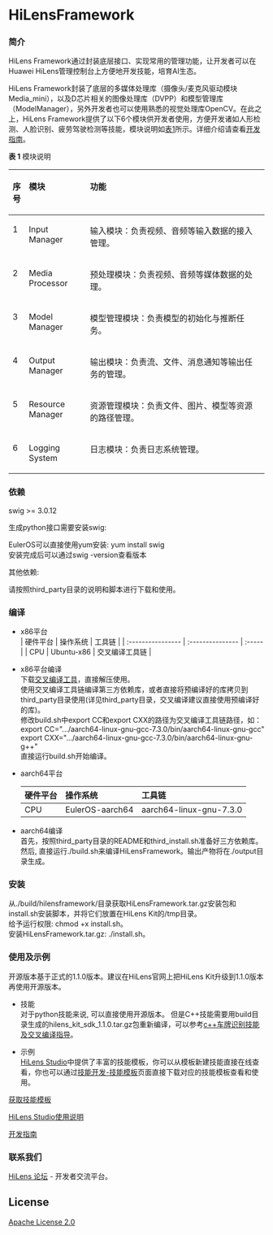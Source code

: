# HiLensFramework

### 简介


HiLens Framework通过封装底层接口、实现常用的管理功能，让开发者可以在Huawei HiLens管理控制台上方便地开发技能，培育AI生态。

HiLens Framework封装了底层的多媒体处理库（摄像头/麦克风驱动模块Media\_mini），以及D芯片相关的图像处理库（DVPP）和模型管理库（ModelManager），另外开发者也可以使用熟悉的视觉处理库OpenCV。在此之上，HiLens Framework提供了以下6个模块供开发者使用，方便开发诸如人形检测、人脸识别、疲劳驾驶检测等技能，模块说明如[表1](#table173537486322)所示。详细介绍请查看[开发指南](https://support.huaweicloud.com/devg-hilens/hilens_05_0001.html)。


**表 1**  模块说明

<a name="table173537486322"></a>
<table><thead align="left"><tr id="row193536481323"><th class="cellrowborder" valign="top" width="6.09%" id="mcps1.2.4.1.1"><p id="p1535319486328"><a name="p1535319486328"></a><a name="p1535319486328"></a>序号</p>
</th>
<th class="cellrowborder" valign="top" width="23.95%" id="mcps1.2.4.1.2"><p id="p123531048123214"><a name="p123531048123214"></a><a name="p123531048123214"></a>模块</p>
</th>
<th class="cellrowborder" valign="top" width="69.96%" id="mcps1.2.4.1.3"><p id="p4353144873214"><a name="p4353144873214"></a><a name="p4353144873214"></a>功能</p>
</th>
</tr>
</thead>
<tbody><tr id="row53539488325"><td class="cellrowborder" valign="top" width="6.09%" headers="mcps1.2.4.1.1 "><p id="p735310482327"><a name="p735310482327"></a><a name="p735310482327"></a>1</p>
</td>
<td class="cellrowborder" valign="top" width="23.95%" headers="mcps1.2.4.1.2 "><p id="p1335394820321"><a name="p1335394820321"></a><a name="p1335394820321"></a>Input Manager</p>
</td>
<td class="cellrowborder" valign="top" width="69.96%" headers="mcps1.2.4.1.3 "><p id="p183538487328"><a name="p183538487328"></a><a name="p183538487328"></a>输入模块：负责视频、音频等输入数据的接入管理。</p>
</td>
</tr>
<tr id="row5353174810321"><td class="cellrowborder" valign="top" width="6.09%" headers="mcps1.2.4.1.1 "><p id="p1535312484323"><a name="p1535312484323"></a><a name="p1535312484323"></a>2</p>
</td>
<td class="cellrowborder" valign="top" width="23.95%" headers="mcps1.2.4.1.2 "><p id="p163534482329"><a name="p163534482329"></a><a name="p163534482329"></a>Media Processor</p>
</td>
<td class="cellrowborder" valign="top" width="69.96%" headers="mcps1.2.4.1.3 "><p id="p11353194853210"><a name="p11353194853210"></a><a name="p11353194853210"></a>预处理模块：负责视频、音频等媒体数据的处理。</p>
</td>
</tr>
<tr id="row235314481328"><td class="cellrowborder" valign="top" width="6.09%" headers="mcps1.2.4.1.1 "><p id="p12353948103213"><a name="p12353948103213"></a><a name="p12353948103213"></a>3</p>
</td>
<td class="cellrowborder" valign="top" width="23.95%" headers="mcps1.2.4.1.2 "><p id="p0353248173216"><a name="p0353248173216"></a><a name="p0353248173216"></a>Model Manager</p>
</td>
<td class="cellrowborder" valign="top" width="69.96%" headers="mcps1.2.4.1.3 "><p id="p123539485325"><a name="p123539485325"></a><a name="p123539485325"></a>模型管理模块：负责模型的初始化与推断任务。</p>
</td>
</tr>
<tr id="row9353204813323"><td class="cellrowborder" valign="top" width="6.09%" headers="mcps1.2.4.1.1 "><p id="p1435324818328"><a name="p1435324818328"></a><a name="p1435324818328"></a>4</p>
</td>
<td class="cellrowborder" valign="top" width="23.95%" headers="mcps1.2.4.1.2 "><p id="p43532481329"><a name="p43532481329"></a><a name="p43532481329"></a>Output Manager</p>
</td>
<td class="cellrowborder" valign="top" width="69.96%" headers="mcps1.2.4.1.3 "><p id="p183531748173216"><a name="p183531748173216"></a><a name="p183531748173216"></a>输出模块：负责流、文件、消息通知等输出任务的管理。</p>
</td>
</tr>
<tr id="row935344814321"><td class="cellrowborder" valign="top" width="6.09%" headers="mcps1.2.4.1.1 "><p id="p735384873216"><a name="p735384873216"></a><a name="p735384873216"></a>5</p>
</td>
<td class="cellrowborder" valign="top" width="23.95%" headers="mcps1.2.4.1.2 "><p id="p14353124863219"><a name="p14353124863219"></a><a name="p14353124863219"></a>Resource Manager</p>
</td>
<td class="cellrowborder" valign="top" width="69.96%" headers="mcps1.2.4.1.3 "><p id="p135394811329"><a name="p135394811329"></a><a name="p135394811329"></a>资源管理模块：负责文件、图片、模型等资源的路径管理。</p>
</td>
</tr>
<tr id="row935364811328"><td class="cellrowborder" valign="top" width="6.09%" headers="mcps1.2.4.1.1 "><p id="p6353194811323"><a name="p6353194811323"></a><a name="p6353194811323"></a>6</p>
</td>
<td class="cellrowborder" valign="top" width="23.95%" headers="mcps1.2.4.1.2 "><p id="p1235384893217"><a name="p1235384893217"></a><a name="p1235384893217"></a>Logging System</p>
</td>
<td class="cellrowborder" valign="top" width="69.96%" headers="mcps1.2.4.1.3 "><p id="p203531848123217"><a name="p203531848123217"></a><a name="p203531848123217"></a>日志模块：负责日志系统管理。</p>
</td>
</tr>
</tbody>
</table>


### 依赖

swig >= 3.0.12

生成python接口需要安装swig:

EulerOS可以直接使用yum安装: yum install swig  
安装完成后可以通过swig -version查看版本


其他依赖:

请按照third_party目录的说明和脚本进行下载和使用。


### 编译

- x86平台  
    | 硬件平台 | 操作系统 | 工具链 |
    | :---------------- | :--------------- | :----- |
    | CPU | Ubuntu-x86 | 交叉编译工具链 |

- x86平台编译  
下载[交叉编译工具](https://hilens-framework-sdk-demo.obs.cn-north-1.myhuaweicloud.com/cross-compile/aarch64-linux-gnu-gcc-7.3.0.zip)，直接解压使用。  
使用交叉编译工具链编译第三方依赖库，或者直接将预编译好的库拷贝到third_party目录使用(详见third_party目录，交叉编译建议直接使用预编译好的库)。  
修改build.sh中export CC和export CXX的路径为交叉编译工具链路径，如：  
export CC=".../aarch64-linux-gnu-gcc-7.3.0/bin/aarch64-linux-gnu-gcc"  
export CXX=".../aarch64-linux-gnu-gcc-7.3.0/bin/aarch64-linux-gnu-g++"  
直接运行build.sh开始编译。

- aarch64平台  

    | 硬件平台 | 操作系统 | 工具链 |
    | :---------------- | :--------------- | :----- |
    | CPU | EulerOS-aarch64 | aarch64-linux-gnu-7.3.0 |


- aarch64编译  
首先，按照third_party目录的README和third_install.sh准备好三方依赖库。 
然后, 直接运行./build.sh来编译HiLensFramework。输出产物将在./output目录生成。  


### 安装
  从./build/hilensframework/目录获取HiLensFramework.tar.gz安装包和install.sh安装脚本，并将它们放置在HiLens Kit的/tmp目录。  
  给予运行权限: chmod +x install.sh。  
  安装HiLensFramework.tar.gz: ./install.sh。

### 使用及示例
开源版本基于正式的1.1.0版本。建议在HiLens官网上把HiLens Kit升级到1.1.0版本再使用开源版本。

- 技能  
对于python技能来说, 可以直接使用开源版本。 但是C++技能需要用build目录生成的hilens_kit_sdk_1.1.0.tar.gz包重新编译，可以参考[c++车牌识别技能及交叉编译指导](https://support.huaweicloud.com/sdkreference-hilens/hilens_03_0003.html)。

- 示例  
[HiLens Studio](https://console.huaweicloud.com/hilens/?region=cn-north-4#/skillDevelop/studioOpening)中提供了丰富的技能模板，你可以从模板新建技能直接在线查看，你也可以通过[技能开发-技能模板](https://console.huaweicloud.com/hilens/?region=cn-north-4#/skillDevelop/projectTemplate)页面直接下载对应的技能模板查看和使用。

[获取技能模板](https://support.huaweicloud.com/usermanual-hilens/hilens_02_0023.html)

[HiLens Studio使用说明](https://support.huaweicloud.com/usermanual-hilens/hilens_02_0085.html)

[开发指南](https://support.huaweicloud.com/devg-hilens/hilens_05_0001.html)

### 联系我们
[HiLens 论坛](https://bbs.huaweicloud.com/forum/forum-771-1.html) - 开发者交流平台。

## License
[Apache License 2.0](License/LICENSE.txt)
